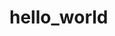 # hello_world


 <!--
 **meck93/meck93** is a ✨ _special_ ✨ repository because its `README.md` (this file) appears on your GitHub profile.

 Here are some ideas to get you started:

 - 🔭 I’m currently working on ...
 - 🌱 I’m currently learning ...
 - 👯 I’m looking to collaborate on ...
 - 🤔 I’m looking for help with ...
 - 💬 Ask me about ...
 - 📫 How to reach me: ...
 - 😄 Pronouns: ...
 - ⚡ Fun fact: ...

 I'm Kris and I'm currently... 
 - :school: working on my master thesis (research and implementation of a Mix-Net for an E-Voting prototype) 
 - :briefcase: working as a software engineer (node.js, typescript, react)
 -->

